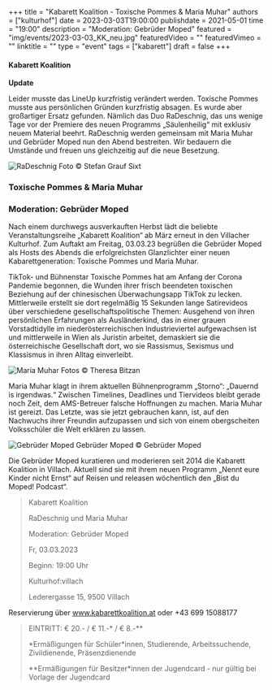 +++
title = "Kabarett Koalition - Toxische Pommes & Maria Muhar"
authors = ["kulturhof"]
date = 2023-03-03T19:00:00
publishdate = 2021-05-01
time = "19:00"
description = "Moderation: Gebrüder Moped"
featured = "img/events/2023-03-03_KK_neu.jpg"
featuredVideo = ""
featuredVimeo = ""
linktitle = ""
type = "event"
tags = ["kabarett"]
draft = false
+++

#### Kabarett Koalition

**Update**

Leider musste das LineUp kurzfristig verändert werden. Toxische Pommes musste aus persönlichen Gründen kurzfristig absagen. Es wurde aber großartiger Ersatz gefunden. Nämlich das Duo RaDeschnig, das uns wenige Tage vor der Premiere des neuen Programms „Säulenheilig“ mit exklusiv neuem Material beehrt. RaDeschnig werden gemeinsam mit Maria Muhar und Gebrüder Moped nun den Abend bestreiten. Wir bedauern die Umstände und freuen uns gleichzeitig auf die neue Besetzung.

![RaDeschnig](/img/events/2023-03-03_RaDeschnig_Saeulenheilig_Stefan_Grauf-Sixt_03-1097x1536.jpg)
Foto © Stefan Grauf Sixt

### Toxische Pommes & Maria Muhar
### Moderation: Gebrüder Moped

Nach einem durchwegs ausverkauften Herbst lädt die beliebte Veranstaltungsreihe „Kabarett Koalition“ ab März erneut in den Villacher Kulturhof. Zum Auftakt am Freitag, 03.03.23 begrüßen die Gebrüder Moped als Hosts des Abends die erfolgreichsten Glanzlichter einer neuen Kabarettgeneration: Toxische Pommes und Maria Muhar. 

TikTok- und Bühnenstar Toxische Pommes hat am Anfang der Corona Pandemie begonnen, die Wunden ihrer frisch beendeten toxischen Beziehung auf der chinesischen Überwachungsapp TikTok zu lecken. Mittlerweile erstellt sie dort regelmäßig 15 Sekunden lange Satirevideos über verschiedene gesellschaftspolitische Themen: Ausgehend von ihren persönlichen Erfahrungen als Ausländerkind, das in einer grauen Vorstadtidylle im niederösterreichischen Industrieviertel aufgewachsen ist und mittlerweile in Wien als Juristin arbeitet, demaskiert sie die österreichische Gesellschaft dort, wo sie Rassismus, Sexismus und Klassismus in ihren Alltag einverleibt. 

![Maria Muhar](/img/events/2023-03-03_Maria_Muhar_Foto_Apollonia_Theresa_Bitzan-1024x683.jpeg)
Fotos © Theresa Bitzan

Maria Muhar klagt in ihrem aktuellen Bühnenprogramm „Storno“: „Dauernd is irgendwas.“ Zwischen Timelines, Deadlines und Tiervideos bleibt gerade noch Zeit, dem AMS-Betreuer falsche Hoffnungen zu machen. Maria Muhar ist gereizt. Das Letzte, was sie jetzt gebrauchen kann, ist, auf den Nachwuchs ihrer Freundin aufzupassen und sich von einem obergscheiten Volksschüler die Welt erklären zu lassen.

![Gebrüder Moped](/img/events/2022-03-18_GebruederMoped_2021_quer.jpeg)
Gebrüder Moped © Gebrüder Moped

Die Gebrüder Moped kuratieren und moderieren seit 2014 die Kabarett Koalition in Villach. Aktuell sind sie mit ihrem neuen Programm „Nennt eure Kinder nicht Ernst“ auf Reisen und releasen wöchentlich den „Bist du Moped! Podcast“.

>Kabarett Koalition
>
>RaDeschnig und Maria Muhar
>
>Moderation: Gebrüder Moped
>
>Fr, 03.03.2023
>
>Beginn: 19:00 Uhr
>
>Kulturhof:villach
>
>Lederergasse 15, 9500 Villach

Reservierung über www.kabarettkoalition.at  oder +43 699 15088177


> EINTRITT: € 20.- / € 11.-\* / € 8.-\*\*
> 
> \*Ermäßigungen für Schüler\*innen, Studierende, Arbeitssuchende, Zivildienende, Präsenzdienende
> 
> \*\*Ermäßigungen für Besitzer\*innen der Jugendcard - nur gültig bei Vorlage der Jugendcard


